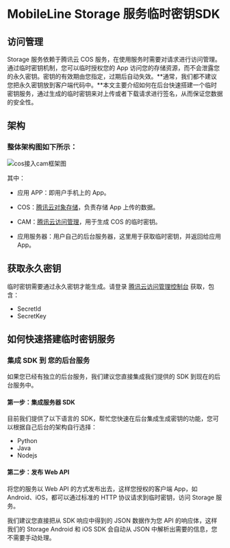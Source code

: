 # MobileLine Storage 服务临时密钥SDK

## 访问管理

Storage 服务依赖于腾讯云 COS 服务，在使用服务时需要对请求进行访问管理。通过临时密钥机制，您可以临时授权您的 App 访问您的存储资源，而不会泄露您的永久密钥。密钥的有效期由您指定，过期后自动失效。**通常，我们都不建议您把永久密钥放到客户端代码中。**本文主要介绍如何在后台快速搭建一个临时密钥服务，通过生成的临时密钥来对上传或者下载请求进行签名，从而保证您数据的安全性。

## 架构

### 整体架构图如下所示：

![cos接入cam框架图](http://mc.qcloudimg.com/static/img/b1e187a9ec129ffc766c07a733ef4dd6/image.jpg)

其中：

- 应用 APP：即用户手机上的 App。
 
- COS：[腾讯云对象存储](https://cloud.tencent.com/product/cos)，负责存储 App 上传的数据。

- CAM：[腾讯云访问管理](https://cloud.tencent.com/product/cam)，用于生成 COS 的临时密钥。

- 应用服务器：用户自己的后台服务器，这里用于获取临时密钥，并返回给应用 App。

## 获取永久密钥

临时密钥需要通过永久密钥才能生成。请登录 [腾讯云访问管理控制台](https://console.cloud.tencent.com/cam/capi) 获取，包含：

- SecretId
- SecretKey
  
## 如何快速搭建临时密钥服务

### 集成 SDK 到 您的后台服务

如果您已经有独立的后台服务，我们建议您直接集成我们提供的 SDK 到现在的后台服务中。

#### 第一步：集成服务器 SDK

目前我们提供了以下语言的 SDK，帮忙您快速在后台集成生成密钥的功能，您可以根据自己后台的架构自行选择：

* Python
* Java
* Nodejs

#### 第二步：发布 Web API

将您的服务以 Web API 的方式发布出去，这样您授权的客户端 App，如 Android、iOS，都可以通过标准的 HTTP 协议请求到临时密钥，访问 Storage 服务。

我们建议您直接把从 SDK 响应中得到的 JSON 数据作为您 API 的响应体，这样我们的 Storage Android 和 iOS SDK 会自动从 JSON 中解析出需要的信息，您不需要手动处理。